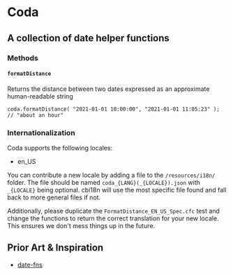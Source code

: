 # Coda

## A collection of date helper functions

### Methods

#### `formatDistance`

Returns the distance between two dates expressed as an approximate human-readable string

```
coda.formatDistance( "2021-01-01 10:00:00", "2021-01-01 11:05:23" );
// "about an hour"
```

### Internationalization

Coda supports the following locales:

+ en_US

You can contribute a new locale by adding a file to the `/resources/i18n/` folder.
The file should be named `coda_{LANG}(_{LOCALE}).json` with `_{LOCALE}` being optional.
cbi18n will use the most specific file found and fall back to more general files if not.

Additionally, please duplicate the `FormatDistance_EN_US_Spec.cfc` test and change the
functions to return the correct translation for your new locale.  This ensures we don't
mess things up in the future.
 
## Prior Art &amp; Inspiration
- [date-fns](https://date-fns.org/)